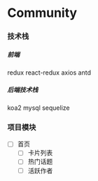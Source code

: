 # Community

### 技术栈

##### 前端
redux
react-redux
axios
antd

##### 后端技术栈
koa2
mysql 
sequelize

### 项目模块
- [ ] 首页
  - [ ] 卡片列表
  - [ ] 热门话题
  - [ ] 活跃作者
